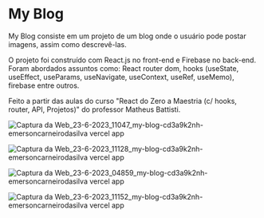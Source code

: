 # My Blog

My Blog consiste em um projeto de um blog onde o usuário pode postar imagens, assim como descrevê-las.

O projeto foi construído com React.js no front-end e Firebase no back-end. Foram abordados assuntos como: React router dom, hooks (useState, useEffect, useParams, useNavigate, useContext, useRef, useMemo), firebase entre outros.

Feito a partir das aulas do curso "React do Zero a Maestria (c/ hooks, router, API, Projetos)" do professor Matheus Battisti.

![Captura da Web_23-6-2023_11047_my-blog-cd3a9k2nh-emersoncarneirodasilva vercel app](https://github.com/emersoncarneirodasilva/my-blog/assets/94311606/1a0050ea-3d13-44c6-a375-11c4b15797a0)

![Captura da Web_23-6-2023_11128_my-blog-cd3a9k2nh-emersoncarneirodasilva vercel app](https://github.com/emersoncarneirodasilva/my-blog/assets/94311606/8da89673-e6c9-40be-9435-eb96ecf8bf13)

![Captura da Web_23-6-2023_04859_my-blog-cd3a9k2nh-emersoncarneirodasilva vercel app](https://github.com/emersoncarneirodasilva/my-blog/assets/94311606/f316278e-cd8b-42ef-989f-441aee872d51)

![Captura da Web_23-6-2023_11152_my-blog-cd3a9k2nh-emersoncarneirodasilva vercel app](https://github.com/emersoncarneirodasilva/my-blog/assets/94311606/1fe66c7d-55c0-45b2-8b38-9acfb4f28409)
